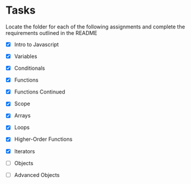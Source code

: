 # Tasks

Locate the folder for each of the following assignments and complete the requirements outlined in the README

- [x] Intro to Javascript
- [x] Variables
- [x] Conditionals
- [x] Functions
- [x] Functions Continued
- [x] Scope
- [x] Arrays
- [x] Loops
- [x] Higher-Order Functions
- [x] Iterators
- [ ] Objects
- [ ] Advanced Objects









